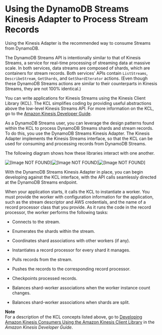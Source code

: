 # Using the DynamoDB Streams Kinesis Adapter to Process Stream Records<a name="Streams.KCLAdapter"></a>

Using the Kinesis Adapter is the recommended way to consume Streams from DynamoDB\.

The DynamoDB Streams API is intentionally similar to that of Kinesis Streams, a service for real\-time processing of streaming data at massive scale\. In both services, data streams are composed of shards, which are containers for stream records\. Both services' APIs contain `ListStreams`, `DescribeStream`, `GetShards`, and `GetShardIterator` actions\. \(Even though these DynamoDB Streams actions are similar to their counterparts in Kinesis Streams, they are not 100% identical\.\)

You can write applications for Kinesis Streams using the Kinesis Client Library \(KCL\)\. The KCL simplifies coding by providing useful abstractions above the low\-level Kinesis Streams API\. For more information on the KCL, go to the [Amazon Kinesis Developer Guide](http://docs.aws.amazon.com/kinesis/latest/dev/developing-consumers-with-kcl.html)\.

As a DynamoDB Streams user, you can leverage the design patterns found within the KCL to process DynamoDB Streams shards and stream records\. To do this, you use the DynamoDB Streams Kinesis Adapter\. The Kinesis Adapter implements the Kinesis Streams interface, so that the KCL can be used for consuming and processing records from DynamoDB Streams\.

The following diagram shows how these libraries interact with one another\.

![\[Image NOT FOUND\]](http://docs.aws.amazon.com/amazondynamodb/latest/developerguide/)![\[Image NOT FOUND\]](http://docs.aws.amazon.com/amazondynamodb/latest/developerguide/)![\[Image NOT FOUND\]](http://docs.aws.amazon.com/amazondynamodb/latest/developerguide/)

With the DynamoDB Streams Kinesis Adapter in place, you can begin developing against the KCL interface, with the API calls seamlessly directed at the DynamoDB Streams endpoint\.

When your application starts, it calls the KCL to instantiate a worker\. You must provide the worker with configuration information for the application, such as the stream descriptor and AWS credentials, and the name of a record processor class that you provide\. As it runs the code in the record processor, the worker performs the following tasks:

+ Connects to the stream\.

+ Enumerates the shards within the stream\.

+ Coordinates shard associations with other workers \(if any\)\.

+ Instantiates a record processor for every shard it manages\.

+ Pulls records from the stream\.

+ Pushes the records to the corresponding record processor\.

+ Checkpoints processed records\.

+ Balances shard\-worker associations when the worker instance count changes\.

+ Balances shard\-worker associations when shards are split\.

**Note**  
For a description of the KCL concepts listed above, go to [Developing Amazon Kinesis Consumers Using the Amazon Kinesis Client Library](http://docs.aws.amazon.com/kinesis/latest/dev/developing-consumers-with-kcl.html) in the *Amazon Kinesis Developer Guide*\.